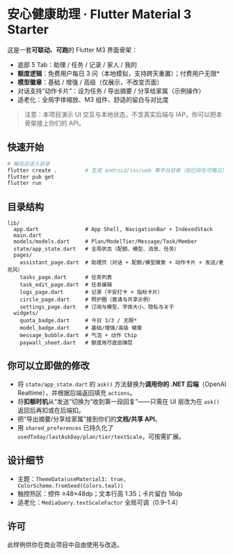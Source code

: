 # 安心健康助理 · Flutter Material 3 Starter

这是一套**可联动、可跑**的 Flutter M3 界面骨架：
- 底部 5 Tab：助理 / 任务 / 记录 / 家人 / 我的
- **额度逻辑**：免费用户每日 3 问（本地模拟，支持跨天重置）；付费用户无限*
- **模型徽章**：基础 / 增强 / 高级（仅展示，不改变页面）
- 对话支持“动作卡片”：设为任务 / 导出摘要 / 分享给家属（示例操作）
- 适老化：全局字体缩放、M3 组件、舒适的留白与对比度

> 注意：本项目演示 UI 交互与本地状态，不含真实后端与 IAP。你可以把本骨架接上你们的 API。

## 快速开始

```bash
# 解压后进入目录
flutter create .         # 生成 android/ios/web 等平台目录（如已存在可略过）
flutter pub get
flutter run
```

## 目录结构
```
lib/
  app.dart               # App Shell, NavigationBar + IndexedStack
  main.dart
  models/models.dart     # Plan/ModelTier/Message/Task/Member
  state/app_state.dart   # 全局状态（配额、模型、消息、任务）
  pages/
    assistant_page.dart  # 助理页（对话 + 配额/模型徽章 + 动作卡片 + 发送/麦克风）
    tasks_page.dart      # 任务列表
    task_edit_page.dart  # 任务编辑
    logs_page.dart       # 记录（平安打卡 + 指标卡片）
    circle_page.dart     # 照护圈（邀请与共享示例）
    settings_page.dart   # 订阅与模型、字体大小、隐私与关于
  widgets/
    quota_badge.dart     # 今日 3/3 / 无限*
    model_badge.dart     # 基础/增强/高级 徽章
    message_bubble.dart  # 气泡 + 动作 Chip
    paywall_sheet.dart   # 额度用尽底部弹层
```

## 你可以立即做的修改
- 将 `state/app_state.dart` 的 `ask()` 方法替换为**调用你的 .NET 后端**（OpenAI Realtime），并根据后端返回填充 `actions`。
- 将**扣额时机**从“发送”切换为“收到第一段回复”——只需在 UI 层改为在 `ask()` 返回后再扣或在后端扣。
- 把“导出摘要/分享给家属”接到你们的**文档/共享 API**。
- 用 `shared_preferences` 已持久化了 `usedToday/lastAskDay/plan/tier/textScale`，可按需扩展。

## 设计细节
- 主题：`ThemeData(useMaterial3: true, ColorScheme.fromSeed(Colors.teal))`
- 触控热区：控件 ≥48×48dp；文本行高 1.35；卡片留白 16dp
- 适老化：`MediaQuery.textScaleFactor` 全局可调（0.9–1.4）

## 许可
此样例供你在商业项目中自由使用与改造。

